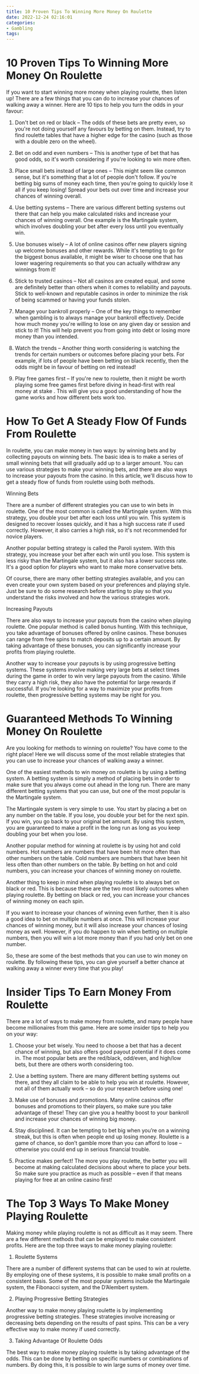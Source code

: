 ```yaml
---
title: 10 Proven Tips To Winning More Money On Roulette 
date: 2022-12-24 02:16:01
categories:
- Gambling
tags:
---
```



#  10 Proven Tips To Winning More Money On Roulette 

If you want to start winning more money when playing roulette, then listen up! There are a few things that you can do to increase your chances of walking away a winner. Here are 10 tips to help you turn the odds in your favour:

1. Don't bet on red or black – The odds of these bets are pretty even, so you're not doing yourself any favours by betting on them. Instead, try to find roulette tables that have a higher edge for the casino (such as those with a double zero on the wheel).

2. Bet on odd and even numbers – This is another type of bet that has good odds, so it's worth considering if you're looking to win more often.

3. Place small bets instead of large ones – This might seem like common sense, but it's something that a lot of people don't follow. If you're betting big sums of money each time, then you're going to quickly lose it all if you keep losing! Spread your bets out over time and increase your chances of winning overall.

4. Use betting systems – There are various different betting systems out there that can help you make calculated risks and increase your chances of winning overall. One example is the Martingale system, which involves doubling your bet after every loss until you eventually win.

5. Use bonuses wisely – A lot of online casinos offer new players signing up welcome bonuses and other rewards. While it's tempting to go for the biggest bonus available, it might be wiser to choose one that has lower wagering requirements so that you can actually withdraw any winnings from it!

6. Stick to trusted casinos – Not all casinos are created equal, and some are definitely better than others when it comes to reliability and payouts. Stick to well-known and reputable casinos in order to minimize the risk of being scammed or having your funds stolen.

7. Manage your bankroll properly – One of the key things to remember when gambling is to always manage your bankroll effectively. Decide how much money you're willing to lose on any given day or session and stick to it! This will help prevent you from going into debt or losing more money than you intended.

8. Watch the trends – Another thing worth considering is watching the trends for certain numbers or outcomes before placing your bets. For example, if lots of people have been betting on black recently, then the odds might be in favour of betting on red instead!

9. Play free games first – If you're new to roulette, then it might be worth playing some free games first before diving in head-first with real money at stake . This will give you a good understanding of how the game works and how different bets work too.

#  How To Get A Steady Flow Of Funds From Roulette 

In roulette, you can make money in two ways: by winning bets and by collecting payouts on winning bets. The basic idea is to make a series of small winning bets that will gradually add up to a larger amount. You can use various strategies to make your winning bets, and there are also ways to increase your payouts from the casino. In this article, we'll discuss how to get a steady flow of funds from roulette using both methods.

Winning Bets 

There are a number of different strategies you can use to win bets in roulette. One of the most common is called the Martingale system. With this strategy, you double your bet after each loss until you win. This system is designed to recover losses quickly, and it has a high success rate if used correctly. However, it also carries a high risk, so it's not recommended for novice players.

Another popular betting strategy is called the Paroli system. With this strategy, you increase your bet after each win until you lose. This system is less risky than the Martingale system, but it also has a lower success rate. It's a good option for players who want to make more conservative bets.

Of course, there are many other betting strategies available, and you can even create your own system based on your preferences and playing style. Just be sure to do some research before starting to play so that you understand the risks involved and how the various strategies work.

Increasing Payouts 

There are also ways to increase your payouts from the casino when playing roulette. One popular method is called bonus hunting. With this technique, you take advantage of bonuses offered by online casinos. These bonuses can range from free spins to match deposits up to a certain amount. By taking advantage of these bonuses, you can significantly increase your profits from playing roulette.

Another way to increase your payouts is by using progressive betting systems. These systems involve making very large bets at select times during the game in order to win very large payouts from the casino. While they carry a high risk, they also have the potential for large rewards if successful. If you're looking for a way to maximize your profits from roulette, then progressive betting systems may be right for you.

#  Guaranteed Methods To Winning Money On Roulette 

Are you looking for methods to winning on roulette? You have come to the right place! Here we will discuss some of the most reliable strategies that you can use to increase your chances of walking away a winner.

One of the easiest methods to win money on roulette is by using a betting system. A betting system is simply a method of placing bets in order to make sure that you always come out ahead in the long run. There are many different betting systems that you can use, but one of the most popular is the Martingale system.

The Martingale system is very simple to use. You start by placing a bet on any number on the table. If you lose, you double your bet for the next spin. If you win, you go back to your original bet amount. By using this system, you are guaranteed to make a profit in the long run as long as you keep doubling your bet when you lose.

Another popular method for winning at roulette is by using hot and cold numbers. Hot numbers are numbers that have been hit more often than other numbers on the table. Cold numbers are numbers that have been hit less often than other numbers on the table. By betting on hot and cold numbers, you can increase your chances of winning money on roulette.

Another thing to keep in mind when playing roulette is to always bet on black or red. This is because these are the two most likely outcomes when playing roulette. By betting on black or red, you can increase your chances of winning money on each spin.

If you want to increase your chances of winning even further, then it is also a good idea to bet on multiple numbers at once. This will increase your chances of winning money, but it will also increase your chances of losing money as well. However, if you do happen to win when betting on multiple numbers, then you will win a lot more money than if you had only bet on one number.

So, these are some of the best methods that you can use to win money on roulette. By following these tips, you can give yourself a better chance at walking away a winner every time that you play!

#  Insider Tips To Earn Money From Roulette 

There are a lot of ways to make money from roulette, and many people have become millionaires from this game. Here are some insider tips to help you on your way:

1. Choose your bet wisely. You need to choose a bet that has a decent chance of winning, but also offers good payout potential if it does come in. The most popular bets are the red/black, odd/even, and high/low bets, but there are others worth considering too.

2. Use a betting system. There are many different betting systems out there, and they all claim to be able to help you win at roulette. However, not all of them actually work – so do your research before using one!

3. Make use of bonuses and promotions. Many online casinos offer bonuses and promotions to their players, so make sure you take advantage of these! They can give you a healthy boost to your bankroll and increase your chances of winning big money.

4. Stay disciplined. It can be tempting to bet big when you’re on a winning streak, but this is often when people end up losing money. Roulette is a game of chance, so don’t gamble more than you can afford to lose – otherwise you could end up in serious financial trouble.

5. Practice makes perfect! The more you play roulette, the better you will become at making calculated decisions about where to place your bets. So make sure you practice as much as possible – even if that means playing for free at an online casino first!

#  The Top 3 Ways To Make Money Playing Roulette

Making money while playing roulette is not as difficult as it may seem. There are a few different methods that can be employed to make consistent profits. Here are the top three ways to make money playing roulette:

1) Roulette Systems

There are a number of different systems that can be used to win at roulette. By employing one of these systems, it is possible to make small profits on a consistent basis. Some of the most popular systems include the Martingale system, the Fibonacci system, and the D’Alembert system.

2) Playing Progressive Betting Strategies

Another way to make money playing roulette is by implementing progressive betting strategies. These strategies involve increasing or decreasing bets depending on the results of past spins. This can be a very effective way to make money if used correctly.

3) Taking Advantage Of Roulette Odds

The best way to make money playing roulette is by taking advantage of the odds. This can be done by betting on specific numbers or combinations of numbers. By doing this, it is possible to win large sums of money over time.